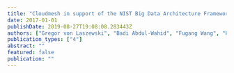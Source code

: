 ```yaml
---
title: "Cloudmesh in support of the NIST Big Data Architecture Framework"
date: 2017-01-01
publishDate: 2019-08-27T19:08:08.283443Z
authors: ["Gregor von Laszewski", "Badi Abdul-Wahid", "Fugang Wang", "Hyungro Lee", "Geoffrey C Fox", "Wo Chang"]
publication_types: ["4"]
abstract: ""
featured: false
publication: ""
---
```


